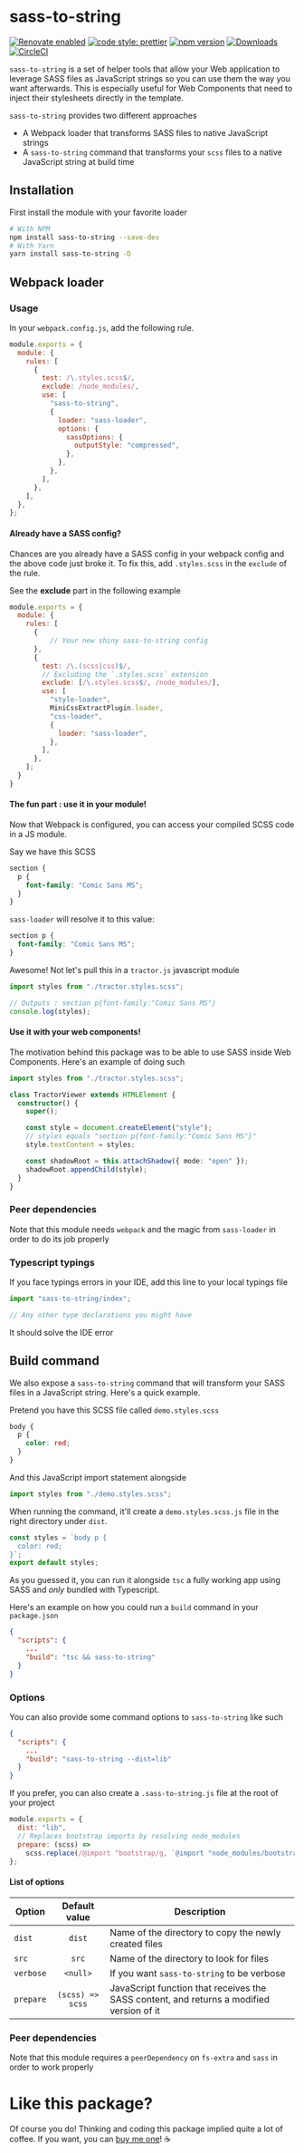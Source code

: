 # sass-to-string

[![Renovate enabled](https://img.shields.io/badge/renovate-enabled-brightgreen.svg)](https://renovatebot.com/)
[![code style: prettier](https://img.shields.io/badge/code_style-prettier-ff69b4.svg?style=flat-square)](https://github.com/prettier/prettier)
[![npm version](https://badge.fury.io/js/sass-to-string.svg)](https://www.npmjs.com/package/sass-to-string)
[![Downloads](https://img.shields.io/npm/dm/sass-to-string.svg)](https://www.npmjs.com/package/sass-to-string)
[![CircleCI](https://circleci.com/gh/circleci/circleci-docs.svg?style=shield)](https://circleci.com/gh/m4thieulavoie/sass-to-string)

`sass-to-string` is a set of helper tools that allow your Web application to leverage SASS files as JavaScript strings so you can use them the way you want afterwards. This is especially useful for Web Components that need to inject their stylesheets directly in the template.

`sass-to-string` provides two different approaches

- A Webpack loader that transforms SASS files to native JavaScript strings
- A `sass-to-string` command that transforms your `scss` files to a native JavaScript string at build time

## Installation

First install the module with your favorite loader

```bash
# With NPM
npm install sass-to-string --save-dev
# With Yarn
yarn install sass-to-string -D
```

## Webpack loader

### Usage

In your `webpack.config.js`, add the following rule.

```js
module.exports = {
  module: {
    rules: [
      {
        test: /\.styles.scss$/,
        exclude: /node_modules/,
        use: [
          "sass-to-string",
          {
            loader: "sass-loader",
            options: {
              sassOptions: {
                outputStyle: "compressed",
              },
            },
          },
        ],
      },
    ],
  },
};
```

#### Already have a SASS config?

Chances are you already have a SASS config in your webpack config and the above code just broke it. To fix this, add `.styles.scss` in the `exclude` of the rule.

See the **exclude** part in the following example

```js
module.exports = {
  module: {
    rules: [
      {
          // Your new shiny sass-to-string config
      },
      {
        test: /\.(scss|css)$/,
        // Excluding the `.styles.scss` extension
        exclude: [/\.styles.scss$/, /node_modules/],
        use: [
          "style-loader",
          MiniCssExtractPlugin.loader,
          "css-loader",
          {
            loader: "sass-loader",
          },
        ],
      },
    ];
  }
}
```

#### The fun part : use it in your module!

Now that Webpack is configured, you can access your compiled SCSS code in a JS module.

Say we have this SCSS

```scss
section {
  p {
    font-family: "Comic Sans MS";
  }
}
```

`sass-loader` will resolve it to this value:

```css
section p {
  font-family: "Comic Sans MS";
}
```

Awesome! Not let's pull this in a `tractor.js` javascript module

```js
import styles from "./tractor.styles.scss";

// Outputs : section p{font-family:"Comic Sans MS"}
console.log(styles);
```

#### Use it with your web components!

The motivation behind this package was to be able to use SASS inside Web Components. Here's an example of doing such

```ts
import styles from "./tractor.styles.scss";

class TractorViewer extends HTMLElement {
  constructor() {
    super();

    const style = document.createElement("style");
    // styles equals "section p{font-family:"Comic Sans MS"}"
    style.textContent = styles;

    const shadowRoot = this.attachShadow({ mode: "open" });
    shadowRoot.appendChild(style);
  }
}
```

### Peer dependencies

Note that this module needs `webpack` and the magic from `sass-loader` in order to do its job properly

### Typescript typings

If you face typings errors in your IDE, add this line to your local typings file

```ts
import "sass-to-string/index";

// Any other type declarations you might have
```

It should solve the IDE error

## Build command

We also expose a `sass-to-string` command that will transform your SASS files in a JavaScript string. Here's a quick example.

Pretend you have this SCSS file called `demo.styles.scss`

```scss
body {
  p {
    color: red;
  }
}
```

And this JavaScript import statement alongside

```js
import styles from "./demo.styles.scss";
```

When running the command, it'll create a `demo.styles.scss.js` file in the right directory under `dist`.

```js
const styles = `body p {
  color: red;
}`;
export default styles;
```

As you guessed it, you can run it alongside `tsc` a fully working app using SASS and _only_ bundled with Typescript.

Here's an example on how you could run a `build` command in your `package.json`

```json
{
  "scripts": {
    ...
    "build": "tsc && sass-to-string"
  }
}
```

### Options

You can also provide some command options to `sass-to-string` like such

```json
{
  "scripts": {
    ...
    "build": "sass-to-string --dist=lib"
  }
}
```

If you prefer, you can also create a `.sass-to-string.js` file at the root of your project

```js
module.exports = {
  dist: "lib",
  // Replaces bootstrap imports by resolving node_modules
  prepare: (scss) =>
    scss.replace(/@import "bootstrap/g, `@import "node_modules/bootstrap`),
};
```

#### List of options

| Option    |  Default value   | Description                                                                              |
| --------- | :--------------: | ---------------------------------------------------------------------------------------- |
| `dist`    |      `dist`      | Name of the directory to copy the newly created files                                    |
| `src`     |      `src`       | Name of the directory to look for files                                                  |
| `verbose` |     `<null>`     | If you want `sass-to-string` to be verbose                                               |
| `prepare` | `(scss) => scss` | JavaScript function that receives the SASS content, and returns a modified version of it |

### Peer dependencies

Note that this module requires a `peerDependency` on `fs-extra` and `sass` in order to work properly

# Like this package?

Of course you do! Thinking and coding this package implied quite a lot of coffee. If you want, you can [buy me one](https://buymeacoff.ee/mathieulavoie)! ☕️
